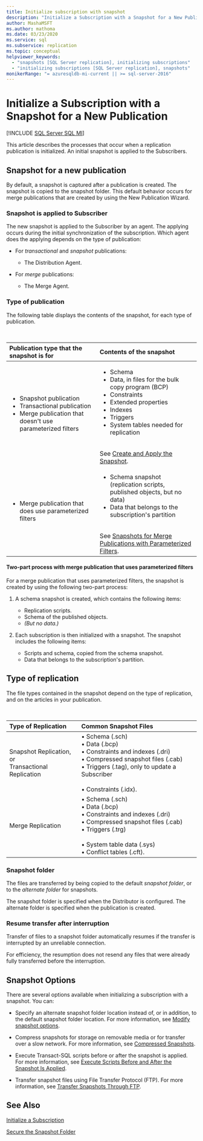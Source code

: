 ```yaml
---
title: Initialize subscription with snapshot
description: "Initialize a Subscription with a Snapshot for a New Publication"
author: MashaMSFT
ms.author: mathoma
ms.date: 03/23/2020
ms.service: sql
ms.subservice: replication
ms.topic: conceptual
helpviewer_keywords:
  - "snapshots [SQL Server replication], initializing subscriptions"
  - "initializing subscriptions [SQL Server replication], snapshots"
monikerRange: "= azuresqldb-mi-current || >= sql-server-2016"
---
```

# Initialize a Subscription with a Snapshot for a New Publication

[!INCLUDE [SQL Server SQL MI](../../includes/applies-to-version/sql-asdbmi.md)]

This article describes the processes that occur when a replication publication is initialized. An initial snapshot is applied to the Subscribers.

## Snapshot for a new publication

By default, a snapshot is captured after a publication is created.
The snapshot is copied to the snapshot folder. This default behavior occurs for merge publications that are created by using the New Publication Wizard.

### Snapshot is applied to Subscriber

The new snapshot is applied to the Subscriber by an agent. The applying occurs during the initial synchronization of the subscription. Which agent does the applying depends on the type of publication:

- For _transactional_ and _snapshot_ publications:
  - The Distribution Agent.

- For _merge_ publications:
  - The Merge Agent.

### Type of publication

The following table displays the contents of the snapshot, for each type of publication.

&nbsp;

| Publication type that the snapshot is for | Contents of the snapshot |
| :---------------------------------------- | :----------------------- |
| <ul> <li>Snapshot publication</li> <li>Transactional publication</li> <li>Merge publication that doesn't use parameterized filters</li> </ul> | <ul> <li>Schema</li> <li>Data, in files for the bulk copy program (BCP)</li> <li>Constraints</li> <li>Extended properties</li> <li>Indexes</li> <li>Triggers</li> <li>System tables needed for replication</li> </ul> <br/>See [Create and Apply the Snapshot](../../relational-databases/replication/create-and-apply-the-initial-snapshot.md). |
| <ul> <li>Merge publication that does use parameterized filters</li> </ul> | <ul> <li>Schema snapshot (replication scripts, published objects, but no data)</li> <li>Data that belongs to the subscription's partition</li> </ul> <br/>See [Snapshots for Merge Publications with Parameterized Filters](../../relational-databases/replication/create-a-snapshot-for-a-merge-publication-with-parameterized-filters.md). |

#### Two-part process with merge publication that uses parameterized filters

For a merge publication that uses parameterized filters, the snapshot is created by using the following two-part process:

1. A schema snapshot is created, which contains the following items:
   - Replication scripts.
   - Schema of the published objects.
   - _(But no data.)_

2. Each subscription is then initialized with a snapshot. The snapshot includes the following items:
   - Scripts and schema, copied from the schema snapshot.
   - Data that belongs to the subscription's partition.

## Type of replication

The file types contained in the snapshot depend on the type of replication, and on the articles in your publication.

&nbsp;

| Type of Replication | Common Snapshot Files |
| :------------------ | :-------------------- |
| Snapshot Replication, or<br/>Transactional Replication | &bullet; Schema (.sch) <br/>&bullet; Data (.bcp) <br/>&bullet; Constraints and indexes (.dri) <br/>&bullet; Compressed snapshot files (.cab) <br/>&bullet; Triggers (.tag), only to update a Subscriber <br/><br/>&bullet; Constraints (.idx). |
| Merge Replication                                      | &bullet; Schema (.sch) <br/>&bullet; Data (.bcp) <br/>&bullet; Constraints and indexes (.dri) <br/>&bullet; Compressed snapshot files (.cab) <br/>&bullet; Triggers (.trg) <br/><br/>&bullet; System table data (.sys) <br/>&bullet; Conflict tables (.cft). |

### Snapshot folder

The files are transferred by being copied to the default _snapshot folder_, or to the _alternate folder_ for snapshots.

The snapshot folder is specified when the Distributor is configured. The alternate folder is specified when the publication is created.

### Resume transfer after interruption

Transfer of files to a snapshot folder automatically resumes if the transfer is interrupted by an unreliable connection.

For efficiency, the resumption does not resend any files that were already fully transferred before the interruption.

## Snapshot Options

There are several options available when initializing a subscription with a snapshot. You can:

- Specify an alternate snapshot folder location instead of, or in addition, to the default snapshot folder location. For more information, see [Modify snapshot options](../../relational-databases/replication/snapshot-options.md).

- Compress snapshots for storage on removable media or for transfer over a slow network. For more information, see [Compressed Snapshots](../../relational-databases/replication/snapshot-options.md#compressed-snapshots).

- Execute Transact-SQL scripts before or after the snapshot is applied. For more information, see [Execute Scripts Before and After the Snapshot Is Applied](../../relational-databases/replication/snapshot-options.md#execute-scripts-before-and-after-snapshot-is-applied).

- Transfer snapshot files using File Transfer Protocol (FTP). For more information, see [Transfer Snapshots Through FTP](../../relational-databases/replication/publish/deliver-a-snapshot-through-ftp.md).

## See Also

[Initialize a Subscription](../../relational-databases/replication/initialize-a-subscription.md)

[Secure the Snapshot Folder](../../relational-databases/replication/security/secure-the-snapshot-folder.md)
